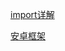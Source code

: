 

[import详解](<https://www.cnblogs.com/yan-lei/p/7828871.html>)

[安卓框架](<https://github.com/Tim9Liu9/TimLiu-Android#UI>)